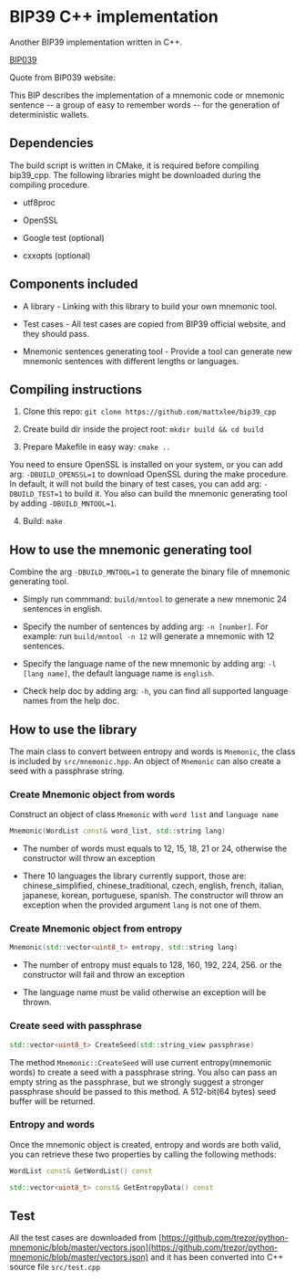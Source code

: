 # BIP39 C++ implementation

Another BIP39 implementation written in C++.

[BIP039](https://github.com/bitcoin/bips/blob/master/bip-0039.mediawiki)

Quote from BIP039 website:

This BIP describes the implementation of a mnemonic code or mnemonic sentence -- a group of easy to remember words -- for the generation of deterministic wallets.

## Dependencies

The build script is written in CMake, it is required before compiling bip39_cpp. The following libraries might be downloaded during the compiling procedure.

* utf8proc

* OpenSSL

* Google test (optional)

* cxxopts (optional)

## Components included

* A library - Linking with this library to build your own mnemonic tool.

* Test cases - All test cases are copied from BIP39 official website, and they should pass.

* Mnemonic sentences generating tool - Provide a tool can generate new mnemonic sentences with different lengths or languages.

## Compiling instructions

1. Clone this repo: `git clone https://github.com/mattxlee/bip39_cpp`

2. Create build dir inside the project root: `mkdir build && cd build`

3. Prepare Makefile in easy way: `cmake ..`

You need to ensure OpenSSL is installed on your system, or you can add arg: `-DBUILD_OPENSSL=1` to download OpenSSL during the make procedure. In default, it will not build the binary of test cases, you can add arg: `-DBUILD_TEST=1` to build it. You also can build the mnemonic generating tool by adding `-DBUILD_MNTOOL=1`.

4. Build: `make`

## How to use the mnemonic generating tool

Combine the arg `-DBUILD_MNTOOL=1` to generate the binary file of mnemonic generating tool.

* Simply run commmand: `build/mntool` to generate a new mnemonic 24 sentences in english.

* Specify the number of sentences by adding arg: `-n [number]`. For example: run `build/mntool -n 12` will generate a mnemonic with 12 sentences.

* Specify the language name of the new mnemonic by adding arg: `-l [lang name]`, the default language name is `english`.

* Check help doc by adding arg: `-h`, you can find all supported language names from the help doc.

## How to use the library

The main class to convert between entropy and words is `Mnemonic`, the class is included by `src/mnemonic.hpp`. An object of `Mnemonic` can also create a seed with a passphrase string.

### Create Mnemonic object from words

Construct an object of class `Mnemonic` with `word list` and `language name`

```C++
Mnemonic(WordList const& word_list, std::string lang)
```

* The number of words must equals to 12, 15, 18, 21 or 24, otherwise the constructor will throw an exception

* There 10 languages the library currently support, those are: chinese_simplified, chinese_traditional, czech, english, french, italian, japanese, korean, portuguese, spanish. The constructor will throw an exception when the provided argument `lang` is not one of them.

### Create Mnemonic object from entropy

```C++
Mnemonic(std::vector<uint8_t> entropy, std::string lang)
```

* The number of entropy must equals to 128, 160, 192, 224, 256. or the constructor will fail and throw an exception

* The language name must be valid otherwise an exception will be thrown.

### Create seed with passphrase

```C++
std::vector<uint8_t> CreateSeed(std::string_view passphrase)
```

The method `Mnemonic::CreateSeed` will use current entropy(mnemonic words) to create a seed with a passphrase string. You also can pass an empty string as the passphrase, but we strongly suggest a stronger passphrase should be passed to this method. A 512-bit(64 bytes) seed buffer will be returned.

### Entropy and words

Once the mnemonic object is created, entropy and words are both valid, you can retrieve these two properties by calling the following methods:

```C++
WordList const& GetWordList() const
```

```C++
std::vector<uint8_t> const& GetEntropyData() const
```

## Test

All the test cases are downloaded from [https://github.com/trezor/python-mnemonic/blob/master/vectors.json](https://github.com/trezor/python-mnemonic/blob/master/vectors.json) and it has been converted into C++ source file `src/test.cpp`
